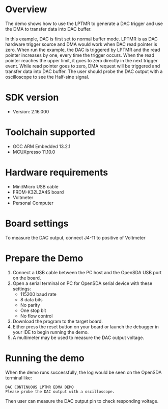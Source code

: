 Overview
========

The demo shows how to use the LPTMR to generate a DAC trigger and use the DMA to transfer data into DAC buffer.

In this example, DAC is first set to normal buffer mode. LPTMR is as DAC hardware trigger source and DMA would work 
when DAC read pointer is zero. When run the example, the DAC is triggered by LPTMR and the read pointer increases by one,
every time the trigger occurs. When the read pointer reaches the upper limit, it goes to zero directly in the next trigger event.
While read pointer goes to zero, DMA request will be triggered and transfer data into DAC buffer. The user should probe
the DAC output with a oscilloscope to see the Half-sine signal.

SDK version
===========
- Version: 2.16.000

Toolchain supported
===================
- GCC ARM Embedded  13.2.1
- MCUXpresso  11.10.0

Hardware requirements
=====================
- Mini/Micro USB cable
- FRDM-K32L2A4S board
- Voltmeter
- Personal Computer

Board settings
==============
To measure the DAC output, connect J4-11 to positive of Voltmeter

Prepare the Demo
================
1. Connect a USB cable between the PC host and the OpenSDA USB port on the board.
2. Open a serial terminal on PC for OpenSDA serial device with these settings:
    - 115200 baud rate
    - 8 data bits
    - No parity
    - One stop bit
    - No flow control
3. Download the program to the target board.
4. Either press the reset button on your board or launch the debugger in your IDE to begin running the demo.
5. A multimeter may be used to measure the DAC output voltage.

Running the demo
================
When the demo runs successfully, the log would be seen on the OpenSDA terminal like:

~~~~~~~~~~~~~~~~~~~~~~~~~~~~~
DAC CONTINUOUS LPTMR EDMA DEMO
Please probe the DAC output with a oscilloscope.

~~~~~~~~~~~~~~~~~~~~~~~~~~~~~
Then user can measure the DAC output pin to check responding voltage.
